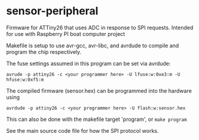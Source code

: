 # sensor-peripheral
Firmware for ATTiny26 that uses ADC in response to SPI requests. Intended for use with Raspberry PI boat computer project

Makefile is setup to use avr-gcc, avr-libc, and avrdude to compile and program the chip respectively. 

The fuse settings assumed in this program can be set via avrdude:
```
avrude -p attiny26 -c <your programmer here> -U lfuse:w:0xe3:m -U hfuse:w:0xf5:m
```

The compiled firmware (sensor.hex) can be programmed into the hardware using
```
avrdude -p attiny26 -c <your programmer here> -U flash:w:sensor.hex
```

This can also be done with the makefile target 'program', or `make program`

See the main source code file for how the SPI protocol works.

